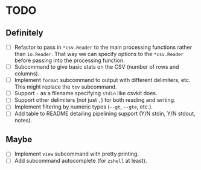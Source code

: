 # TODO

## Definitely

- [ ] Refactor to pass in `*csv.Reader` to the main processing functions rather than `io.Reader`. That way we can specify options to the `*csv.Reader` before passing into the processing function.
- [ ] Subcommand to give basic stats on the CSV (number of rows and columns).
- [ ] Implement `format` subcommand to output with different delimiters, etc. This might replace the `tsv` subcommand.
- [ ] Support `-` as a filename specifying `stdin` like csvkit does.
- [ ] Support other delimiters (not just `,`) for both reading and writing.
- [ ] Implement filtering by numeric types (`--gt`, `--gte`, etc.).
- [ ] Add table to README detailing pipelining support (Y/N stdin, Y/N stdout, notes).

## Maybe

- [ ] Implement `view` subcommand with pretty printing.
- [ ] Add subcommand autocomplete (for `zshell` at least).